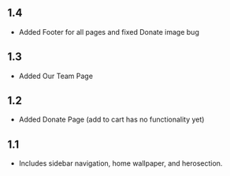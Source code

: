 ## 1.4

* Added Footer for all pages and fixed Donate image bug


## 1.3

* Added Our Team Page


## 1.2

* Added Donate Page (add to cart has no functionality yet)


## 1.1

* Includes sidebar navigation, home wallpaper, and herosection.